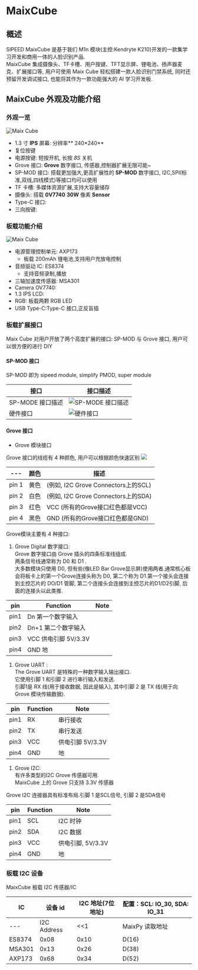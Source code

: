 # MaixCube

## 概述

  SIPEED MaixCube 是基于我们 M1n 模块(主控:Kendryte K210)开发的一款集学习开发和商用一体的人脸识别产品.
  <br/>MaixCube 集成摄像头、TF卡槽、用户按键、TFT显示屏、锂电池、扬声器麦克、扩展接口等, 用户可使用 Maix Cube 轻松搭建一款人脸识别门禁系统, 同时还预留开发调试接口, 也能将其作为一款功能强大的 AI 学习开发板.

## MaixCube 外观及功能介绍

### 外观一览

![Maix Cube](../../assets/dk_board/maix_cube/maixcube_2020-06-13_06-31-29.png)

- 1.3 寸 **IPS** 屏幕: 分辨率** 240*240**
- 复位按键
- 电源按键: 短按开机, 长按 *8S* 关机
- Grove 接口: **Grove** 数字接口, 传感器,控制器扩展无限可能~
- SP-MOD 接口: 搭载更加强大,更高扩展性的 **SP-MOD** 数字接口, I2C,SPI(标准,双线,四线模式)等接口均可以使用
- TF 卡槽: 多媒体资源扩展,支持大容量储存
- 摄像头: 搭载 **0V7740** **30W** 像素 **Sensor**
- Type-C 接口:
- 三向按键: 


### 板载功能介绍

![Maix Cube](../../assets/dk_board/maix_cube/maixcube_2020-06-13_06-42-14.png)


- 电源管理控制单元: AXP173
  - 板载 200mAh 锂电池,支持用户充放电控制
- 音频驱动 IC: ES8374
  - 支持音频录制,播放
- 三轴加速度传感器: MSA301
- Camera OV7740:
- 1.3 IPS LCD:
- RGB: 板载两颗 RGB LED
- USB Type-C:Type-C 接口,正反盲插


### 板载扩展接口

Maix Cube 对用户开放了两个高度扩展的接口: SP-MOD 与 Grove 接口,
用户可以很方便的进行 DIY

#### SP-MOD 接口

SP-MOD 即为 sipeed module, simplify PMOD, super module

| 接口 | 接口描述 |
|---|---|
|SP-MODE 接口描述|![SP-MODE 接口描述](../../assets/module/spmod/spmod_interface_1.png)|
|硬件接口|![硬件接口](../../assets/module/spmod/spmod_interface_2.png)|

#### Grove 接口

- Grove 模块接口

Grove 接口的线缆有 4 种颜色, 用户可以根据颜色快速区别
![](../../assets/module/grove/grove_interface.jpg)

| --- | 颜色 | 描述 |
| --- | --- | --- |
| pin 1 | 黄色 | (例如, I2C Grove Connectors上的SCL) |
| pin 2 | 白色 | (例如, I2C Grove Connectors上的SDA) |
| pin 3 | 红色 |   VCC (所有的Grove接口红色都是VCC) |
| pin 4 | 黑色 |   GND (所有的Grove接口红色都是GND) |

Grove模块主要有 4 种接口:

1. Grove Digital 数字接口:<br/>
    Grove 数字接口由 Grove 插头的四条标准线组成.<br/>
    两条信号线通常称为 D0 和 D1 .<br/>
    大多数模块只使用 D0, 但有些(像LED Bar Grove显示屏)使用两者.通常核心板会将板卡上的第一个Grove连接头称为 D0, 第二个称为 D1.第一个接头会连接到主控芯片的 DO/D1 管脚, 第二个连接头会连接到主控芯片的D1/D2引脚, 后面的连接头以此类推.

|pin  |Function | Note |
| ---|---|---|
|pin1 | Dn 第一个数字输入 |
|pin2 | Dn+1 第二个数字输入 |
|pin3 | VCC 供电引脚 5V/3.3V |
|pin4 | GND 地 |


1. Grove UART :<br/>
    The Grove UART 是特殊的一种数字输入输出接口.<br/>
    它使用引脚 1 和引脚 2 进行串行输入和发送. <br/>
    引脚1是 RX 线(用于接收数据, 因此是输入), 
    其中引脚 2 是 TX 线(用于向 Grove 模块传输数据).

|pin  |Function|Note|
| ---|---|---|
|pin1 |RX|串行接收|
|pin2 |TX|串行发送|
|pin3 |VCC|供电引脚 5V/3.3V|
|pin4 |GND |地|

1. Grove I2C:<br/>
    有许多类型的I2C Grove 传感器可用.<br/>MaixCube 上的 Grove 只支持 3.3V 传感器
  
  Grove I2C 连接器具有标准布局.引脚 1 是SCL信号, 引脚 2 是SDA信号

|pin  | Function | Note |
| ---|---|---|
|pin1 | SCL |I2C 时钟 |
|pin2 | SDA |I2C 数据 |
|pin3 | VCC |供电引脚, 5V/3.3V |
|pin4 | GND |地 |

### 板载 I2C 设备

MaixCube  板载 I2C 传感器/IC

| IC | 设备 id | I2C 地址(7位地址) |配置：SCL: IO_30, SDA: IO_31|
| --- | --- | --- | --- |
|---|I2C Address| <<1|MaixPy 读取地址|
|ES8374|0x08|0x10|D(16)|
|MSA301|0x13|0x26|D(38)|
|AXP173|0x68|0x34|D(52)|
